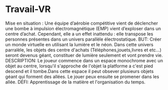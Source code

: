 # Travail-VR
Mise en situation : 
Une équipe d’aérobie compétitive vient de déclencher une bombe à impulsion électromagnétique (EMP) vient d’exploser dans un centre d’achat. Cependant, elle a un effet inattendu : elle transpose les personnes présentes dans un univers parallèle électrostatique.
BUT:
Créer un monde virtuelle en utilisant la lumière et le néon. 
Dans cette univers parralèle, les objets des centre d'achats (Téléphones,jouets,livres et etc...) seront devenus géant, constituer de lumière seulement et vont prendre vie. 
DESCRIPTION:
Le joueur commence dans un espace monochrome avec un objet au centre, lorsqu'il s'approche de l'objet la platforme a c'est pied descend et il tombe.Dans cette espace il peut obsever plusieurs objets géant qui forment des allées. Le jouer peux ensuite se promener dans les allée. 
DÉFI:
Apprentissage de la matière et l'organisation du temps.
